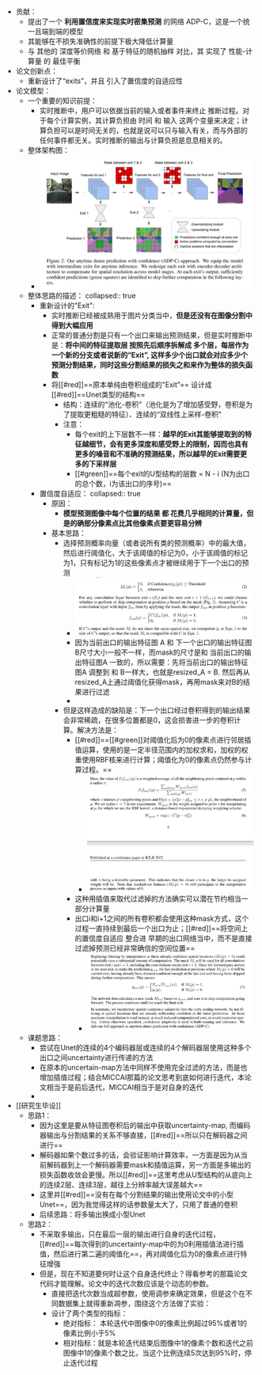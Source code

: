 - 贡献：
	- 提出了一个 **利用置信度来实现实时密集预测** 的网络 ADP-C，这是一个统一且端到端的模型
	- 其能够在不损失准确性的前提下极大降低计算量
	- 与 其他的  深度等价网络  和 基于特征的随机抽样  对比，其 实现了 性能-计算量 的 最佳平衡
- 论文创新点：
	- 重新设计了“exits”，并且 引入了置信度的自适应性
- 论文模型：
	- 一个重要的知识前提：
		- 实时推断中，用户可以依据当前的输入或者事件来终止  推断过程。对于每个计算实例，其计算负担由 时间 和 输入 这两个变量来决定；计算负担可以是时间无关的，也就是说可以只与输入有关，而与外部的任何事件都无关。实时推断的输出与计算负担是息息相关的。
	- 整体架构图：
		- ![image.png](../assets/image_1675672553947_0.png)
	- 整体思路的描述：
	  collapsed:: true
		- 重新设计的"Exit":
			- 实时推断已经被成熟用于图片分类当中，**但是还没有在图像分割中得到大幅应用**
			- 正常的普通分割是只有一个出口来输出预测结果，但是实时推断中是：**将中间的特征提取层 按照先后顺序拆解成 多个层，每层作为一个新的分支或者说新的“Exit”,  这样多少个出口就会对应多少个预测分割结果，同时这些分割结果的损失之和来作为整体的损失函数**
			- 将[[#red]]==原本单纯由卷积组成的"Exit”== 设计成 [[#red]]==Unet类型的结构==
				- 结构：连续的“池化-卷积”（池化是为了增加感受野，卷积是为了提取更粗糙的特征）、连续的“双线性上采样-卷积”
				- 注意：
					- 每个exit的上下层数不一样：**越早的Exit其能够提取到的特征越细节，会有更多深度和感受野上的限制，因而也具有更多的噪音和不准确的预测结果，所以越早的Exit需要更多的下采样层**
					- [[#green]]==每个exit的U型结构的层数 = N - i (N为出口的总个数，i为该出口的序号)==
		- 置信度自适应：
		  collapsed:: true
			- 原因：
				- **模型预测图像中每个位置的结果 都 花费几乎相同的计算量，但是的确部分像素点比其他像素点要更容易分辨**
			- 基本思路：
				- 选择预测概率向量（或者说所有类的预测概率）中的最大值，然后进行阈值化，大于该阈值的标记为0，小于该阈值的标记为1，只有标记为1的这些像素点才被继续用于下一个出口的预测
					- ![image.png](../assets/image_1675675377556_0.png)
					- 因为当前出口的输出特征图 A 和 下一个出口的输出特征图 B尺寸大小一般不一样，而mask的尺寸是和 当前出口的输出特征图A 一致的，所以需要：先将当前出口的输出特征图A 调整到 和 B一样大，也就是resized_A = B. 然后再从resized_A上通过阈值化获得mask，再用mask来对B的结果进行过滤
					-
				- 但是这样造成的缺陷是：下一个出口经过卷积得到的输出结果会非常稀疏，在很多位置都是0，这会损害进一步的卷积计算。解决方法是：
					- [[#red]]==[[#green]]对阈值化后为0的像素点进行邻居插值运算，使用的是一定半径范围内的加权求和，加权的权重使用RBF核来进行计算；阈值化为0的像素点仍然参与计算过程。==
						- ![image.png](../assets/image_1675679303040_0.png)
					- 这种用插值来取代过滤掉的方法确实可以潜在节约相当一部分计算量
					- 出口i和i+1之间的所有卷积都会使用这种mask方式，这个过程一直持续到最后一个出口为止；[[#red]]==将空间上的置信度自适应 整合进 早期的出口网络当中，而不是直接过滤掉预测已经非常确信的空间位置==
						- ![image.png](../assets/image_1675680958149_0.png)
	- 课题思路：
		- 尝试在Unet的连续的4个编码器层或连续的4个解码器层使用这种多个出口之间uncertainty进行传递的方法
		- 在原本的uncertain-map方法中同样不使用完全过滤的方法，而是也增加插值过程；结合MICCAI那篇的论文思考到底如何进行迭代，本论文相当于是前后迭代，MICCAI相当于是对自身的迭代
		-
- [[研究生毕设]]
	- 思路1：
		- 因为这里是要从特征图卷积后的输出中获取uncertainty-map, 而编码器输出与分割结果的关系不够直接，[[#red]]==所以只在解码器之间进行==
		- 解码器如果个数过多的话，会验证影响计算效率，一方面是因为从当前解码器到上一个解码器需要mask和插值运算，另一方面是多输出的损失函数收敛会更慢。所以[[#red]]==这里考虑从U型结构的从底向上的连续2层、连续3层，越往上分辨率越大误差越大==
		- 这里并[[#red]]==没有在每个分割结果的输出使用论文中的小型Unet==，因为我觉得这样的话参数量太大了，只用了普通的卷积
		- 后续思路：将多输出换成小型Unet
	- 思路2：
		- 不采取多输出，只在最后一层的输出进行自身的迭代过程，[[#red]]==每次得到的uncertainty-map中的为0利用插值法进行插值，然后进行第二遍的阈值化==，再对阈值化后为0的像素点进行特征增强
		- 但是，现在不知道要何时让这个自身迭代终止？得看参考的那篇论文代码才能理解。论文中的迭代次数应该是个动态的参数。
			- 直接把迭代次数当成超参数，使用调参来确定效果，但是这个在不同数据集上就得重新凋参，围绕这个方法做了实验：
			- 设计了两个类型的指标：
				- 绝对指标： 本轮迭代中图像中0的像素比例超过95%或者1的像素比例小于5%
				- 相对指标：就是本轮迭代结束后图像中1的像素个数和迭代之前图像中1的像素个数之比，当这个比例连续5次达到95%时，停止迭代过程